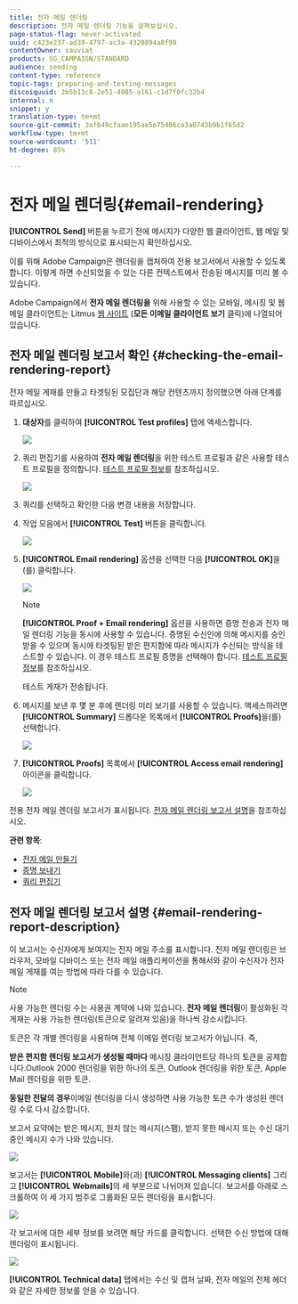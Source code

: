 ```yaml
---
title: 전자 메일 렌더링
description: 전자 메일 렌더링 기능을 살펴보십시오.
page-status-flag: never-activated
uuid: c423e237-ad39-4797-ac3a-4320894a8f99
contentOwner: sauviat
products: SG_CAMPAIGN/STANDARD
audience: sending
content-type: reference
topic-tags: preparing-and-testing-messages
discoiquuid: 2b5b13c8-2e51-4985-a161-c1d7f0fc32b4
internal: n
snippet: y
translation-type: tm+mt
source-git-commit: 3af649cfaae195ae5e75406ca3a0743b9b1f65d2
workflow-type: tm+mt
source-wordcount: '511'
ht-degree: 85%

---
```



# 전자 메일 렌더링{#email-rendering}

**[!UICONTROL Send]** 버튼을 누르기 전에 메시지가 다양한 웹 클라이언트, 웹 메일 및 디바이스에서 최적의 방식으로 표시되는지 확인하십시오.

이를 위해 Adobe Campaign은 렌더링을 캡처하여 전용 보고서에서 사용할 수 있도록 합니다. 이렇게 하면 수신되었을 수 있는 다른 컨텍스트에서 전송된 메시지를 미리 볼 수 있습니다.

Adobe Campaign에서 **전자 메일 렌더링을** 위해 사용할 수 있는 모바일, 메시징 및 웹 메일 클라이언트는 Litmus [웹 사이트](https://litmus.com/email-testing) (**모든 이메일 클라이언트 보기** 클릭)에 나열되어 있습니다.

## 전자 메일 렌더링 보고서 확인 {#checking-the-email-rendering-report}

전자 메일 게재를 만들고 타겟팅된 모집단과 해당 컨텐츠까지 정의했으면 아래 단계를 따르십시오.

1. **대상자**&#x200B;를 클릭하여 **[!UICONTROL Test profiles]** 탭에 액세스합니다.

   ![](assets/email_rendering_05.png)

1. 쿼리 편집기를 사용하여 **전자 메일 렌더링**&#x200B;을 위한 테스트 프로필과 같은 사용할 테스트 프로필을 정의합니다. [테스트 프로필 정보](../../audiences/using/managing-test-profiles.md)를 참조하십시오.

   ![](assets/email_rendering_06.png)

1. 쿼리를 선택하고 확인한 다음 변경 내용을 저장합니다.
1. 작업 모음에서 **[!UICONTROL Test]** 버튼을 클릭합니다.

   ![](assets/email_rendering_07.png)

1. **[!UICONTROL Email rendering]** 옵션을 선택한 다음 **[!UICONTROL OK]**&#x200B;을(를) 클릭합니다.

   ![](assets/email_rendering_08.png)

   >[!NOTE]
   >
   >**[!UICONTROL Proof + Email rendering]** 옵션을 사용하면 증명 전송과 전자 메일 렌더링 기능을 동시에 사용할 수 있습니다. 증명된 수신인에 의해 메시지를 승인받을 수 있으며 동시에 타겟팅된 받은 편지함에 따라 메시지가 수신되는 방식을 테스트할 수 있습니다. 이 경우 테스트 프로필 증명을 선택해야 합니다. [테스트 프로필 정보](../../audiences/using/managing-test-profiles.md)를 참조하십시오.

   테스트 게재가 전송됩니다.

1. 메시지를 보낸 후 몇 분 후에 렌더링 미리 보기를 사용할 수 있습니다. 액세스하려면 **[!UICONTROL Summary]** 드롭다운 목록에서 **[!UICONTROL Proofs]**&#x200B;을(를) 선택합니다.

   ![](assets/email_rendering_03.png)

1. **[!UICONTROL Proofs]** 목록에서 **[!UICONTROL Access email rendering]**&#x200B;아이콘을 클릭합니다.

   ![](assets/email_rendering_04.png)

전용 전자 메일 렌더링 보고서가 표시됩니다. [전자 메일 렌더링 보고서 설명](#email-rendering-report-description)을 참조하십시오.

**관련 항목**:

* [전자 메일 만들기](../../channels/using/creating-an-email.md)
* [증명 보내기](../../sending/using/sending-proofs.md)
* [쿼리 편집기](../../automating/using/editing-queries.md#about-query-editor)

## 전자 메일 렌더링 보고서 설명 {#email-rendering-report-description}

이 보고서는 수신자에게 보여지는 전자 메일 주소를 표시합니다. 전자 메일 렌더링은 브라우저, 모바일 디바이스 또는 전자 메일 애플리케이션을 통해서와 같이 수신자가 전자 메일 게재를 여는 방법에 따라 다를 수 있습니다.

>[!NOTE]
>
>사용 가능한 렌더링 수는 사용권 계약에 나와 있습니다. **전자 메일 렌더링**&#x200B;이 활성화된 각 게재는 사용 가능한 렌더링(토큰으로 알려져 있음)을 하나씩 감소시킵니다.
>
>토큰은 각 개별 렌더링을 사용하며 전체 이메일 렌더링 보고서가 아닙니다. 즉,
>
>**받은 편지함 렌더링 보고서가 생성될 때마다** 메시징 클라이언트당 하나의 토큰을 공제합니다.Outlook 2000 렌더링을 위한 하나의 토큰, Outlook 렌더링을 위한 토큰, Apple Mail 렌더링을 위한 토큰.
>
>**동일한 전달의 경우**&#x200B;이메일 렌더링을 다시 생성하면 사용 가능한 토큰 수가 생성된 렌더링 수로 다시 감소합니다.


보고서 요약에는 받은 메시지, 원치 않는 메시지(스팸), 받지 못한 메시지 또는 수신 대기 중인 메시지 수가 나와 있습니다.

![](assets/inbox_rendering_report.png)

보고서는 **[!UICONTROL Mobile]**&#x200B;와(과) **[!UICONTROL Messaging clients]** 그리고 **[!UICONTROL Webmails]**&#x200B;의 세 부분으로 나뉘어져 있습니다. 보고서를 아래로 스크롤하여 이 세 가지 범주로 그룹화된 모든 렌더링을 표시합니다.

![](assets/inbox_rendering_report_3.png)

각 보고서에 대한 세부 정보를 보려면 해당 카드를 클릭합니다. 선택한 수신 방법에 대해 렌더링이 표시됩니다.

![](assets/inbox_rendering_report_2.png)

**[!UICONTROL Technical data]** 탭에서는 수신 및 캡처 날짜, 전자 메일의 전체 헤더와 같은 자세한 정보를 얻을 수 있습니다.
